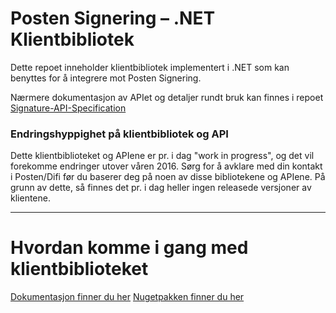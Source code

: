 # Posten Signering – .NET Klientbibliotek

Dette repoet inneholder klientbibliotek implementert i .NET som kan benyttes for å integrere mot Posten Signering. 

Nærmere dokumentasjon av APIet og detaljer rundt bruk kan finnes i repoet [Signature-API-Specification](https://github.com/digipost/signature-api-specification)

### Endringshyppighet på klientbibliotek og API
Dette klientbiblioteket og APIene er pr. i dag "work in progress", og det vil forekomme endringer utover våren 2016. Sørg for å avklare med din kontakt i Posten/Difi før du baserer deg på noen av disse bibliotekene og APIene. På grunn av dette, så finnes det pr. i dag heller ingen releasede versjoner av klientene.

---

# Hvordan komme i gang med klientbiblioteket

[Dokumentasjon finner du her](http://digipost.github.io/signature-api-client-dotnet/)
[Nugetpakken finner du her](https://www.nuget.org/packages/digipost-signature-api-client/)
